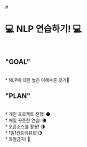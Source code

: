 #<h1>💻 NLP 연습하기! 💻</h1> <br>
<h2>"GOAL"</h2> <br>
* NLP에 대한 높은 이해수준 갖기🌊 <br>

<h2>"PLAN"</h2> <br>
* 개인 프로젝트 진행!  🌑 <br>
* 매일 꾸준한 연습!  🌘 <br>
* 오픈소스를 활용! 🌗 <br>
* 1일1컨트리뷰트!🌖 <br>
* 좌절금지!    🌝 <br> <br>
